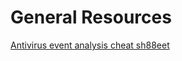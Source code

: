 # General Resources

[Antivirus event analysis cheat sh88eet](https://www.nextron-systems.com/wp-content/uploads/2021/08/Antivirus_Event_Analysis_CheatSheet_1.8.2.pdf)
